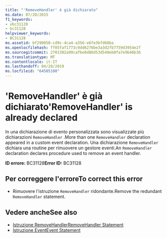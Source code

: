 ```yaml
---
title: "'RemoveHandler' è già dichiarato"
ms.date: 07/20/2015
f1_keywords:
- vbc31128
- bc31128
helpviewer_keywords:
- BC31128
ms.assetid: bf290050-cd9c-4ca4-a356-e6fe3bfd68ba
ms.openlocfilehash: ff05faf1773c9dd6276be3a3d2fb7759d3954e2f
ms.sourcegitcommit: 2701302a99cafbe0d86d53d540eb0fa7e9b46b36
ms.translationtype: MT
ms.contentlocale: it-IT
ms.lasthandoff: 04/28/2019
ms.locfileid: "64585100"
---
```

# <a name="removehandler-is-already-declared"></a><span data-ttu-id="e9709-102">'RemoveHandler' è già dichiarato</span><span class="sxs-lookup"><span data-stu-id="e9709-102">'RemoveHandler' is already declared</span></span>
<span data-ttu-id="e9709-103">In una dichiarazione di evento personalizzata sono visualizzate più dichiarazioni `RemoveHandler` .</span><span class="sxs-lookup"><span data-stu-id="e9709-103">More than one `RemoveHandler` declaration appeared in a custom event declaration.</span></span> <span data-ttu-id="e9709-104">Una dichiarazione `RemoveHandler` dichiara una routine per rimuovere un gestore eventi.</span><span class="sxs-lookup"><span data-stu-id="e9709-104">An `RemoveHandler` declaration declares procedure used to remove an event handler.</span></span>  
  
 <span data-ttu-id="e9709-105">**ID errore:** BC31128</span><span class="sxs-lookup"><span data-stu-id="e9709-105">**Error ID:** BC31128</span></span>  
  
## <a name="to-correct-this-error"></a><span data-ttu-id="e9709-106">Per correggere l'errore</span><span class="sxs-lookup"><span data-stu-id="e9709-106">To correct this error</span></span>  
  
- <span data-ttu-id="e9709-107">Rimuovere l'istruzione `RemoveHandler` ridondante.</span><span class="sxs-lookup"><span data-stu-id="e9709-107">Remove the redundant `RemoveHandler` statement.</span></span>  
  
## <a name="see-also"></a><span data-ttu-id="e9709-108">Vedere anche</span><span class="sxs-lookup"><span data-stu-id="e9709-108">See also</span></span>

- [<span data-ttu-id="e9709-109">Istruzione RemoveHandler</span><span class="sxs-lookup"><span data-stu-id="e9709-109">RemoveHandler Statement</span></span>](../../visual-basic/language-reference/statements/removehandler-statement.md)
- [<span data-ttu-id="e9709-110">Istruzione Event</span><span class="sxs-lookup"><span data-stu-id="e9709-110">Event Statement</span></span>](../../visual-basic/language-reference/statements/event-statement.md)

